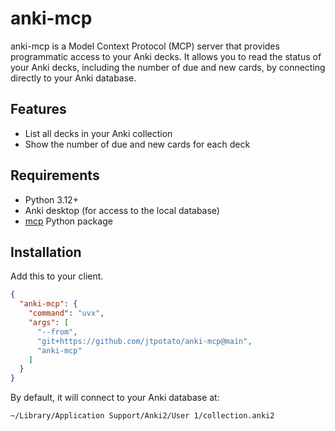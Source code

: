 # anki-mcp

anki-mcp is a Model Context Protocol (MCP) server that provides programmatic access to your Anki decks. It allows you to read the status of your Anki decks, including the number of due and new cards, by connecting directly to your Anki database.

## Features

- List all decks in your Anki collection
- Show the number of due and new cards for each deck

## Requirements

- Python 3.12+
- Anki desktop (for access to the local database)
- [mcp](https://github.com/modelcontext/mcp) Python package

## Installation

Add this to your client.

```json
{
  "anki-mcp": {
    "command": "uvx",
    "args": [
      "--from",
      "git+https://github.com/jtpotato/anki-mcp@main",
      "anki-mcp"
    ]
  }
}
```

By default, it will connect to your Anki database at:

```
~/Library/Application Support/Anki2/User 1/collection.anki2
```
